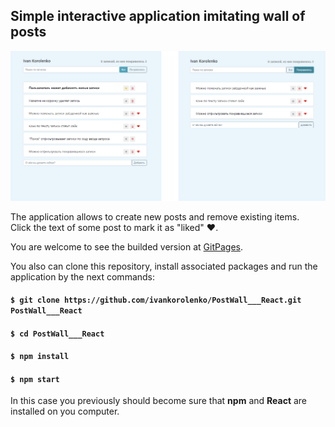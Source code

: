 ## Simple interactive application imitating wall of posts

<img src="./screenshot.png" />

<br />

The application allows to create new posts and remove existing items. <br />
Click the text of some post to mark it as "liked" &#x2764;&#xfe0f;.

You are welcome to see the builded version at [GitPages](https://ivankorolenko.github.io/PostWall___React/).

You also can clone this repository, install associated packages and run the application by the next commands:

#### `$ git clone https://github.com/ivankorolenko/PostWall___React.git PostWall___React`
#### `$ cd PostWall___React`
#### `$ npm install`
#### `$ npm start`

In this case you previously should become sure that <b>npm</b> and <b>React</b> are installed on you computer.